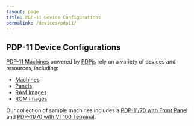 ```yaml
---
layout: page
title: PDP-11 Device Configurations
permalink: /devices/pdp11/
---
```


PDP-11 Device Configurations
----------------------------

[PDP-11 Machines](/devices/pdp11/machine/) powered by [PDPjs](/modules/pdp11/) rely on a variety of devices and resources, including:

* [Machines](machine/)
* [Panels](panel/)
* [RAM Images](ram/)
* [ROM Images](rom/)

Our collection of sample machines includes a
[PDP-11/70 with Front Panel](/devices/pdp11/machine/1170/panel/) and [PDP-11/70 with VT100 Terminal](/devices/pdp11/machine/1170/vt100/).
